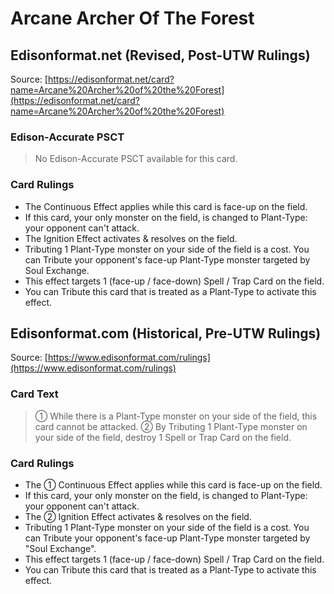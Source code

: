 # Arcane Archer Of The Forest

## Edisonformat.net (Revised, Post-UTW Rulings)

Source: [https://edisonformat.net/card?name=Arcane%20Archer%20of%20the%20Forest](https://edisonformat.net/card?name=Arcane%20Archer%20of%20the%20Forest)

### Edison-Accurate PSCT

> No Edison-Accurate PSCT available for this card.

### Card Rulings

*   The Continuous Effect applies while this card is face-up on the field.
*   If this card, your only monster on the field, is changed to Plant-Type: your opponent can't attack.
*   The Ignition Effect activates & resolves on the field.
*   Tributing 1 Plant-Type monster on your side of the field is a cost. You can Tribute your opponent's face-up Plant-Type monster targeted by Soul Exchange.
*   This effect targets 1 (face-up / face-down) Spell / Trap Card on the field.
*   You can Tribute this card that is treated as a Plant-Type to activate this effect.


## Edisonformat.com (Historical, Pre-UTW Rulings)

Source: [https://www.edisonformat.com/rulings](https://www.edisonformat.com/rulings)

### Card Text

> ① While there is a Plant-Type monster on your side of the field, this card cannot be attacked. ② By Tributing 1 Plant-Type monster on your side of the field, destroy 1 Spell or Trap Card on the field.

### Card Rulings

*   The ① Continuous Effect applies while this card is face-up on the field.
*   If this card, your only monster on the field, is changed to Plant-Type: your opponent can't attack.
*   The ② Ignition Effect activates & resolves on the field.
*   Tributing 1 Plant-Type monster on your side of the field is a cost. You can Tribute your opponent's face-up Plant-Type monster targeted by "Soul Exchange".
*   This effect targets 1 (face-up / face-down) Spell / Trap Card on the field.
*   You can Tribute this card that is treated as a Plant-Type to activate this effect.


